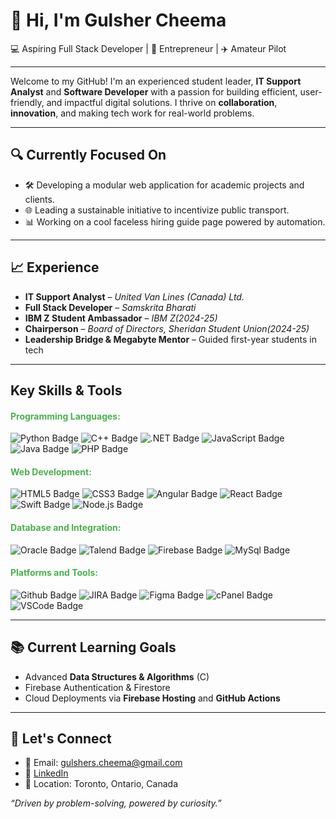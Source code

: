 # 👋 Hi, I'm Gulsher Cheema

💻 Aspiring Full Stack Developer | 💼 Entrepreneur | ✈️ Amateur Pilot

<hr>
Welcome to my GitHub! I'm an experienced student leader,  <B>IT Support Analyst</B> and <B>Software Developer</B> with a passion for building efficient, user-friendly, and impactful digital solutions. I thrive on <B>collaboration</B>, <B>innovation</B>, and making tech work for real-world problems.
<hr>

## 🔍 Currently Focused On

- 🛠️ Developing a modular web application for academic projects and clients.
- 🌐 Leading a sustainable initiative to incentivize public transport.  
- 📊 Working on a cool faceless hiring guide page powered by automation. 

<hr>

## 📈 Experience

- **IT Support Analyst** – *United Van Lines (Canada) Ltd.* 
- **Full Stack Developer** – *Samskrita Bharati*
- **IBM Z Student Ambassador** – *IBM Z(2024-25)*  
- **Chairperson** – *Board of Directors, Sheridan Student Union(2024-25)*  
- **Leadership Bridge & Megabyte Mentor** – Guided first-year students in tech

<hr>

## Key Skills & Tools

  <h4 style="color: #4CAF50;">Programming Languages:</h4>
  <div>
      <img src="https://img.shields.io/badge/Python-%2314354C.svg?style=for-the-badge&logo=python&logoColor=white" alt="Python Badge"/>
      <img src="https://img.shields.io/badge/C%2B%2B-%2300599C.svg?style=for-the-badge&logo=c%2B%2B&logoColor=white" alt="C++ Badge"/>
      <img src= "https://img.shields.io/badge/.NET-512BD4?style=for-the-badge&logo=dotnet&logoColor=white" alt=".NET Badge"/>
      <img src="https://img.shields.io/badge/JavaScript-%23F7DF1E.svg?style=for-the-badge&logo=javascript&logoColor=black" alt="JavaScript Badge"/>
      <img src="https://img.shields.io/badge/Java-%23ED8B00.svg?style=for-the-badge&logo=java&logoColor=white" alt="Java Badge"/>
      <img src="https://img.shields.io/badge/PHP-%23777BB4.svg?style=for-the-badge&logo=php&logoColor=white" alt="PHP Badge"/>
  </div>

  <h4 style="color: #4CAF50;">Web Development:</h4>
  <div>
      <img src="https://img.shields.io/badge/HTML5-%23E34F26.svg?style=for-the-badge&logo=html5&logoColor=white" alt="HTML5 Badge"/>
      <img src="https://img.shields.io/badge/CSS3-%231572B6.svg?style=for-the-badge&logo=css3&logoColor=white" alt="CSS3 Badge"/>
      <img src="https://img.shields.io/badge/Angular-%23DD0031.svg?style=for-the-badge&logo=angular&logoColor=white" alt="Angular Badge"/>
      <img src="https://img.shields.io/badge/React-%2320232a.svg?style=for-the-badge&logo=react&logoColor=%2361DAFB" alt="React Badge"/>
      <img src="https://img.shields.io/badge/Swift-FA7343?style=for-the-badge&logo=swift&logoColor=white" alt="Swift Badge"/>
      <img src="https://img.shields.io/badge/Node.js-%23339933.svg?style=for-the-badge&logo=nodedotjs&logoColor=white" alt="Node.js Badge"/>
  </div>

<h4 style="color: #4CAF50;">Database and Integration:</h4>
<div>
  <img src= "https://img.shields.io/badge/Oracle-F80000?style=for-the-badge&logo=oracle&logoColor=white)" alt="Oracle Badge" />
  <img src= "https://img.shields.io/badge/Talend-FF6D00?style=for-the-badge&logo=talend&logoColor=white)" alt="Talend Badge" />
  <img src= "https://img.shields.io/badge/Firebase-FFCA28?style=for-the-badge&logo=firebase&logoColor=black)" alt="Firebase Badge" /> 
  <img src= "https://img.shields.io/badge/MySQL-4479A1?style=for-the-badge&logo=mysql&logoColor=white)" alt="MySql Badge" />
</div>

<h4 style="color: #4CAF50;">Platforms and Tools:</h4>
<div>
  <img src= "https://img.shields.io/badge/GitHub-181717?style=for-the-badge&logo=github&logoColor=white)" alt="Github Badge"/>
  <img src= "https://img.shields.io/badge/JIRA-0052CC?style=for-the-badge&logo=jira&logoColor=white)"  alt="JIRA Badge"/>
  <img src= "https://img.shields.io/badge/Figma-F24E1E?style=for-the-badge&logo=figma&logoColor=white)"  alt="Figma Badge"/>
  <img src= "https://img.shields.io/badge/cPanel-FF6C2C?style=for-the-badge&logo=cpanel&logoColor=white)"  alt="cPanel Badge"/>
  <img src= "https://img.shields.io/badge/VS%20Code-007ACC?style=for-the-badge&logo=visual-studio-code&logoColor=white)" alt="VSCode Badge"/>
</div>

<hr>


<!-- ## 🧩 Projects & Initiatives

- 📦 **Inventory Management System** using Angular & JSON integration  
- 🌍 **LGBT2Q+ Awareness Campaign** powered by Apple’s branding & digital tools  
- 🔄 **Contact Tracing Algorithm** implemented with custom Dijkstra’s logic  
- 🛠️ **ETL Workflow** using Talend for Oracle DB data loading and transformation

-->

## 📚 Current Learning Goals

- Advanced **Data Structures & Algorithms** (C)  
- Firebase Authentication & Firestore    
- Cloud Deployments via **Firebase Hosting** and **GitHub Actions**

<hr>

## 🤝 Let's Connect

- 📧 Email: gulshers.cheema@gmail.com  
- 🔗 [LinkedIn](https://www.linkedin.com/in/gulsher-cheema)  
- 🧭 Location: Toronto, Ontario, Canada

_“Driven by problem-solving, powered by curiosity.”_


